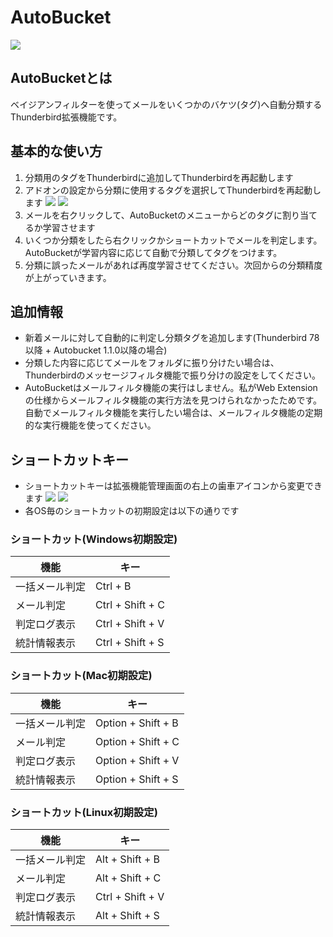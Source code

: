 # AutoBucket

![](https://github.com/a-tak/auto-bucket/raw/master/docs/github-open-graph.png)

## AutoBucketとは

ベイジアンフィルターを使ってメールをいくつかのバケツ(タグ)へ自動分類するThunderbird拡張機能です。

## 基本的な使い方

1. 分類用のタグをThunderbirdに追加してThunderbirdを再起動します
2. アドオンの設定から分類に使用するタグを選択してThunderbirdを再起動します
![](https://github.com/a-tak/auto-bucket/raw/master/docs/initial-setting1.jpg)
![](https://github.com/a-tak/auto-bucket/raw/master/docs/initial-setting2.jpg)
3. メールを右クリックして、AutoBucketのメニューからどのタグに割り当てるか学習させます
4. いくつか分類をしたら右クリックかショートカットでメールを判定します。AutoBucketが学習内容に応じて自動で分類してタグをつけます。
5. 分類に誤ったメールがあれば再度学習させてください。次回からの分類精度が上がっていきます。

## 追加情報

* 新着メールに対して自動的に判定し分類タグを追加します(Thunderbird 78以降 + Autobucket 1.1.0以降の場合)
* 分類した内容に応じてメールをフォルダに振り分けたい場合は、Thunderbirdのメッセージフィルタ機能で振り分けの設定をしてください。
* AutoBucketはメールフィルタ機能の実行はしません。私がWeb Extensionの仕様からメールフィルタ機能の実行方法を見つけられなかったためです。自動でメールフィルタ機能を実行したい場合は、メールフィルタ機能の定期的な実行機能を使ってください。

## ショートカットキー

* ショートカットキーは拡張機能管理画面の右上の歯車アイコンから変更できます
![](https://github.com/a-tak/auto-bucket/raw/master/docs/shortcut-setting1.jpg)
![](https://github.com/a-tak/auto-bucket/raw/master/docs/shortcut-setting2.jpg)
* 各OS毎のショートカットの初期設定は以下の通りです

### ショートカット(Windows初期設定)

| 機能 | キー |
|-----|------|
|一括メール判定|Ctrl + B|
|メール判定|Ctrl + Shift + C|
|判定ログ表示|Ctrl + Shift + V|
|統計情報表示|Ctrl + Shift + S|


### ショートカット(Mac初期設定)

| 機能 | キー |
|-----|------|
|一括メール判定|Option + Shift + B|
|メール判定|Option + Shift + C|
|判定ログ表示|Option + Shift + V|
|統計情報表示|Option + Shift + S|

### ショートカット(Linux初期設定)

| 機能 | キー |
|-----|------|
|一括メール判定|Alt + Shift + B|
|メール判定|Alt + Shift + C|
|判定ログ表示|Ctrl + Shift + V|
|統計情報表示|Alt + Shift + S|


